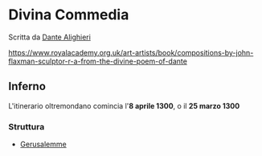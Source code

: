 # Divina Commedia
Scritta da [Dante Alighieri](autori/Dante%20Alighieri)

https://www.royalacademy.org.uk/art-artists/book/compositions-by-john-flaxman-sculptor-r-a-from-the-divine-poem-of-dante

## Inferno
L'itinerario oltremondano comincia l'**8 aprile 1300**, o il **25 marzo 1300**

### Struttura
- [Gerusalemme](luoghi/Gerusalemme)

